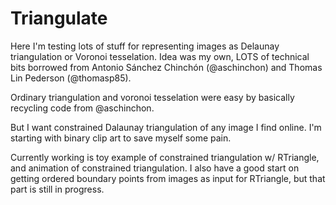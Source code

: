 # Triangulate

Here I'm testing lots of stuff for representing images as Delaunay triangulation or Voronoi tesselation. Idea was my own, LOTS of technical bits borrowed from Antonio Sánchez Chinchón (@aschinchon) and Thomas Lin Pederson (@thomasp85).

Ordinary triangulation and voronoi tesselation were easy by basically recycling code from @aschinchon. 

But I want constrained Dalaunay triangulation of any image I find online. I'm starting with binary clip art to save myself some pain. 

Currently working is toy example of constrained triangulation w/ RTriangle, and animation of constrained triangulation. I also have a good start on getting ordered boundary points from images as input for RTriangle, but that part is still in progress.

